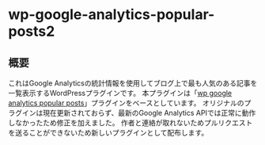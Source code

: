 # wp-google-analytics-popular-posts2

## 概要
これはGoogle Analyticsの統計情報を使用してブログ上で最も人気のある記事を一覧表示するWordPressプラグインです。
本プラグインは「[wp google analytics popular posts](https://wordpress.org/plugins/google-analytics-popular-posts/)」プラグインをベースとしています。
オリジナルのプラグインは現在更新されておらず、最新のGoogle Analytics APIでは正常に動作しなかったため修正を加えました。
作者と連絡が取れないためプルリクエストを送ることができないため新しいプラグインとして配布します。
